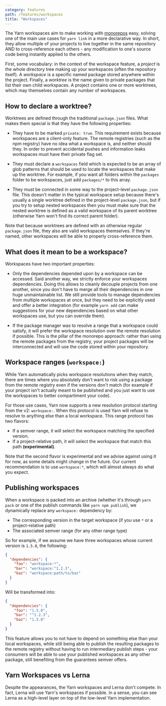 ```yaml
---
category: features
path: /features/workspaces
title: "Workspaces"
---
```


The Yarn workspaces aim to make working with [monorepos](/advanced/lexicon#monorepository) easy, solving one of the main use cases for `yarn link` in a more declarative way. In short, they allow multiple of your projects to live together in the same repository AND to cross-reference each others - any modification to one's source code being instantly applied to the others.

First, some vocabulary: in the context of the workspace feature, a *project* is the whole directory tree making up your workspaces (often the repository itself). A *workspace* is a specific named package stored anywhere within the project. Finally, a *worktree* is the name given to private packages that list their own child workspaces. A project contains one or more worktrees, which may themselves contain any number of workspaces.

## How to declare a worktree?

Worktrees are defined through the traditional `package.json` files. What makes them special is that they have the following properties:

- They have to be marked `private: true`. This requirement exists because workspaces are a client-only feature. The remote registries (such as the npm registry) have no idea what a workspace is, and neither should they. In order to prevent accidental pushes and information leaks workspaces must have their private flag set.

- They must declare a `workspaces` field which is expected to be an array of glob patterns that should be used to locate the workspaces that make up the worktree. For example, if you want all folders within the `packages` folder to be workspaces, just add `packages/*` to this array.

- They must be connected in some way to the project-level `package.json` file. This doesn't matter in the typical workspace setup because there's usually a single worktree defined in the project-level `package.json`, but if you try to setup nested workspaces then you must make sure that the nested worktree is defined as a valid workspace of its parent worktree (otherwise Yarn won't find its correct parent folder).

Note that because worktrees are defined with an otherwise regular `package.json` file, they also are valid workspaces themselves. If they're named, other workspaces will be able to properly cross-reference them.

## What does it mean to be a workspace?

Workspaces have two important properties:

- Only the dependencies depended upon by a workspace can be accessed. Said another way, we strictly enforce your workspaces dependencies. Doing this allows to cleanly decouple projects from one another, since you don't have to merge all their dependencies in one huge unmaintainable list. We still provide tools to manage dependencies from multiple workspaces at once, but they need to be explicitly used and offer a better integration (for example `yarn add` can make suggestions for your new dependencies based on what other workspaces use, but you can override them).

- If the package manager was to resolve a range that a workspace could satisfy, it will prefer the workspace resolution over the remote resolution if possible. This is the pillar of the monorepo approach: rather than using the remote packages from the registry, your project packages will be interconnected and will use the code stored within your repository.

## Workspace ranges (`workspace:`)

While Yarn automatically picks workspace resolutions when they match, there are times where you absolutely don't want to risk using a package from the remote registry even if the versions don't match (for example if your project isn't actually meant to be published and you just want to use the workspaces to better compartiment your code).

For those use cases, Yarn now supports a new resolution protocol starting from the v2: `workspace:`. When this protocol is used Yarn will refuse to resolve to anything else than a local workspace. This range protocol has two flavors:

  - If a semver range, it will select the workspace matching the specified version.
  - If a project-relative path, it will select the workspace that match this path **(experimental)**.

Note that the second flavor is experimental and we advise against using it for now, as some details might change in the future. Our current recommendation is to use `workspace:*`, which will almost always do what you expect.

## Publishing workspaces

When a workspace is packed into an archive (whether it's through `yarn pack` or one of the publish commands like `yarn npm publish`), we dynamically replace any `workspace:` dependency by:

  - The corresponding version in the target workspace (if you use `*` or a project-relative path)
  - The associated semver range (for any other range type)

So for example, if we assume we have three workspaces whose current version is `1.5.0`, the following:

```json
{
  "dependencies": {
    "foo": "workspace:*",
    "bar": "workspace:^1.2.3",
    "baz": "workspace:path/to/baz"
  }
}
```

Will be transformed into:

```json
{
  "dependencies": {
    "foo": "1.5.0",
    "bar": "^1.2.3",
    "baz": "1.5.0"
  }
}
```

This feature allows you to not have to depend on something else than your local workspaces, while still being able to publish the resulting packages to the remote registry without having to run intermediary publish steps - your consumers will be able to use your published workspaces as any other package, still benefiting from the guarantees semver offers.

## Yarn Workspaces vs Lerna

Despite the appearances, the Yarn workspaces and Lerna don't compete. In fact, Lerna will use Yarn's workspaces if possible. In a sense, you can see Lerna as a high-level layer on top of the low-level Yarn implementation.
